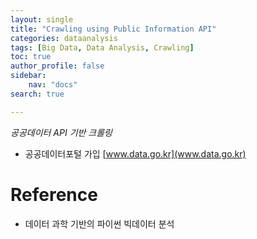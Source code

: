 ```yaml
---
layout: single
title: "Crawling using Public Information API"
categories: dataanalysis
tags: [Big Data, Data Analysis, Crawling]
toc: true
author_profile: false
sidebar:
    nav: "docs"
search: true

---
```


*공공데이터 API 기반 크롤링*

- 공공데이터포털 가입 [www.data.go.kr](www.data.go.kr)




# Reference

- 데이터 과학 기반의 파이썬 빅데이터 분석